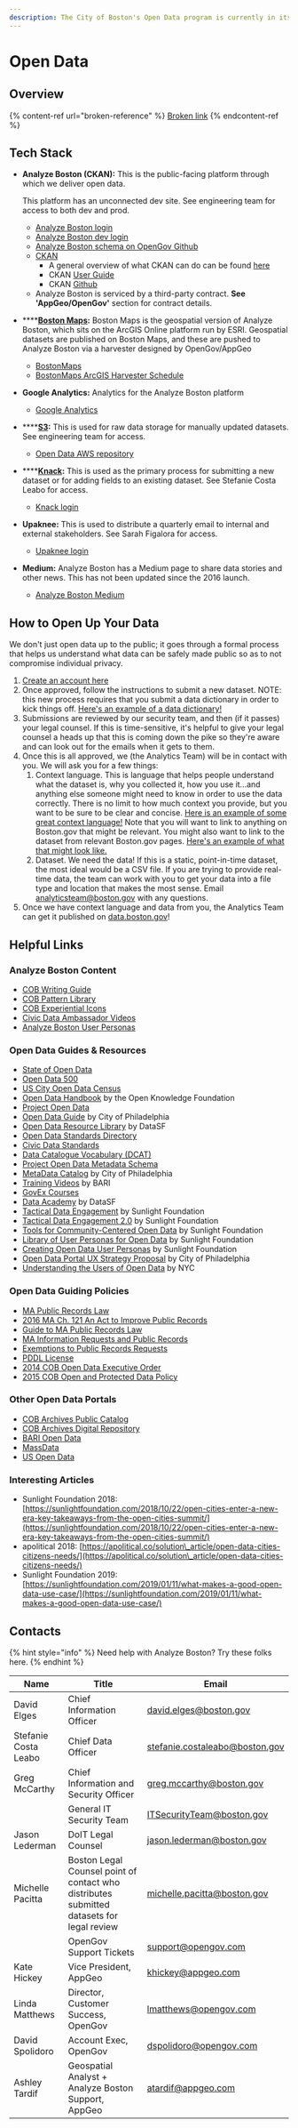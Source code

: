 ```yaml
---
description: The City of Boston's Open Data program is currently in its third iteration.
---
```


# Open Data

## Overview

{% content-ref url="broken-reference" %}
[Broken link](broken-reference)
{% endcontent-ref %}

## Tech Stack

*   **Analyze Boston (CKAN):** This is the public-facing platform through which we deliver open data.&#x20;

    This platform has an unconnected dev site. See engineering team for access to both dev and prod.

    * [Analyze Boston login](https://data.boston.gov/user/login?\_\_no\_cache\_\_=True)
    * [Analyze Boston dev login](https://boston.ogopendata.com/user/login?\_\_no\_cache\_\_=True)
    * [Analyze Boston schema on OpenGov Github](https://github.com/OpenGov-OpenData/ckanext-bostonschema/tree/master/ckanext/bostonschema/schemas)
    * [CKAN](https://ckan.org)
      * A general overview of what CKAN can do can be found [here](https://drive.google.com/file/d/0B7i450bBGU-mc1NOTFhpdTVidXc/view)
      * CKAN [User Guide](https://docs.ckan.org/en/2.8/)
      * CKAN [Github](https://github.com/ckan/ckan)
    * Analyze Boston is serviced by a third-party contract. **See 'AppGeo/OpenGov'** section for contract details.
* ****[**Boston Maps**](gis.md#boston-maps)**:** Boston Maps is the geospatial version of Analyze Boston, which sits on the ArcGIS Online platform run by ESRI. Geospatial datasets are published on Boston Maps, and these are pushed to Analyze Boston via a harvester designed by OpenGov/AppGeo
  * [BostonMaps](http://bostonopendata-boston.opendata.arcgis.com)
  * [BostonMaps ArcGIS Harvester Schedule](https://data.boston.gov/user/login?came\_from=http%3A%2F%2Fdata.boston.gov%2Fharvest%2Fboston-maps-arcgis-online%2Fjob)
* **Google Analytics:** Analytics for the Analyze Boston platform
  * [Google Analytics](https://cityofboston.access.preservica.com/uncategorized/IO\_14038e5c-8286-4846-9e34-d87b5b80f376/)
* ****[**S3**](employee-handbook/tools/amazon-web-services.md#s3)**:** This is used for raw data storage for manually updated datasets. See engineering team for access.
  * [Open Data AWS repository](https://us-east-1.signin.aws.amazon.com/oauth?response\_type=code\&client\_id=arn%3Aaws%3Aiam%3A%3A015428540659%3Auser%2Fs3\&redirect\_uri=https%3A%2F%2Fs3.console.aws.amazon.com%2Fs3%2Fbuckets%2Fcity-of-boston%2F%3Fregion%3Dus-east-1%26state%3DhashArgs%2523%26tab%3Doverview%26isauthcode%3Dtrue\&forceMobileLayout=0\&forceMobileApp=0)
* ****[**Knack**](employee-handbook/tools/knack.md)**:** This is used as the primary process for submitting a new dataset or for adding fields to an existing dataset. See Stefanie Costa Leabo for access.
  * [Knack login](https://builder.knack.com)
* **Upaknee:** This is used to distribute a quarterly email to internal and external stakeholders. See Sarah Figalora for access.
  * [Upaknee login](https://boston.upaknee.com/signin)
* **Medium:** Analyze Boston has a Medium page to share data stories and other news. This has not been updated since the 2016 launch.
  * [Analyze Boston Medium](https://medium.com/news-stories-from-boston-open-data)

## How to Open Up Your Data

We don't just open data up to the public; it goes through a formal process that helps us understand what data can be safely made public so as to not compromise individual privacy.

1. [Create an account here](https://bostonopendata.knack.com/opendataapprovalpublication)
2. Once approved, follow the instructions to submit a new dataset. NOTE: this new process requires that you submit a data dictionary in order to kick things off. [Here's an example of a data dictionary!](https://data.boston.gov/dataset/income-restricted-housing/resource/cfdb5e6c-47d2-4f66-a5ac-27f55bc38fea)
3. Submissions are reviewed by our security team, and then (if it passes) your legal counsel. If this is time-sensitive, it's helpful to give your legal counsel a heads up that this is coming down the pike so they're aware and can look out for the emails when it gets to them.
4. Once this is all approved, we (the Analytics Team) will be in contact with you. We will ask you for a few things:
   1. Context language. This is language that helps people understand what the dataset is, why you collected it, how you use it...and anything else someone might need to know in order to use the data correctly. There is no limit to how much context you provide, but you want to be sure to be clear and concise. [Here is an example of some great context language!](https://data.boston.gov/dataset/municipal-lobbying) Note that you will want to link to anything on Boston.gov that might be relevant. You might also want to link to the dataset from relevant Boston.gov pages. [Here's an example of what that might look like.](https://www.boston.gov/departments/city-clerk/lobbying-city-boston)
   2. Dataset. We need the data! If this is a static, point-in-time dataset, the most ideal would be a CSV file. If you are trying to provide real-time data, the team can work with you to get your data into a file type and location that makes the most sense. Email [analyticsteam@boston.gov](mailto:analyticsteam@boston.gov) with any questions.
5. Once we have context language and data from you, the Analytics Team can get it published on [data.boston.gov](http://data.boston.gov)!

## **Helpful Links**

### **Analyze Boston Content**

* [COB Writing Guide](https://www.boston.gov/departments/digital-team/city-boston-writing-guide)
* [COB Pattern Library](https://patterns.boston.gov/components/preview/experiential.html)
* [COB Experiential Icons](https://drive.google.com/drive/folders/0B0RwQU94BhGeclNFNVBhaGhYbXM)
* [Civic Data Ambassador Videos](https://vimeo.com/showcase/5208525)
* [Analyze Boston User Personas](https://drive.google.com/file/d/0B7i450bBGU-mMlVvTUZzdXRMMU0/view)

### **Open Data Guides & Resources**

* [State of Open Data](https://stateofopendata.od4d.net)
* [Open Data 500](http://www.opendata500.com)
* [US City Open Data Census](http://us-cities.survey.okfn.org)
* [Open Data Handbook](http://opendatahandbook.org) by the Open Knowledge Foundation
* [Project Open Data](https://project-open-data.cio.gov)
* [Open Data Guide](http://opendata.guide) by City of Philadelphia
* [Open Data Resource Library](https://datasf.org/resources/) by DataSF
* [Open Data Standards Directory](https://datastandards.directory)
* [Civic Data Standards](https://labs.centerforgov.org/open-data/civic-data-standards/)
* [Data Catalogue Vocabulary (DCAT)](https://www.w3.org/TR/vocab-dcat/)
* [Project Open Data Metadata Schema](https://project-open-data.cio.gov/v1.1/schema/)
* [MetaData Catalog](http://metadata.phila.gov/index.html) by City of Philadelphia
* [Training Videos](https://www.youtube.com/playlist?list=PLHPo5n89M3wcOXS8utcZPSKwbobCvEhif) by BARI
* [GovEx Courses](https://courses.govex.academy/catalog)
* [Data Academy](https://datasf.org/academy/) by DataSF
* [Tactical Data Engagement](https://sunlight-foundation.gitbooks.io/tactical-data-engagement/content/) by Sunlight Foundation
* [Tactical Data Engagement 2.0](https://communities.sunlightfoundation.com/methodology/) by Sunlight Foundation
* [Tools for Community-Centered Open Data](https://communities.sunlightfoundation.com) by Sunlight Foundation
* [Library of User Personas for Open Data](https://communities.sunlightfoundation.com/discovery/personas-library/) by Sunlight Foundation
* [Creating Open Data User Personas](https://docs.google.com/presentation/d/1fih\_iHd3yWDiFCpIeBxG8XBy4Rcp4Z-Mp-1LykKRCbA/edit#slide=id.g313d7edfef\_0\_0) by Sunlight Foundation
* [Open Data Portal UX Strategy Proposal](https://docs.google.com/document/d/1\_v9E4VbFxslog7YZfnIBNRiuHjVYoUjOM7iij0VRmoM/edit#heading=h.vwdrr8bimo8n) by City of Philadelphia
* [Understanding the Users of Open Data](https://docs.google.com/document/d/1\_v9E4VbFxslog7YZfnIBNRiuHjVYoUjOM7iij0VRmoM/edit#heading=h.vwdrr8bimo8n) by NYC

### **Open Data Guiding Policies**

* [MA Public Records Law](https://www.sec.state.ma.us/pre/prenotice.htm)
* [2016 MA Ch. 121 An Act to Improve Public Records](https://malegislature.gov/Laws/SessionLaws/Acts/2016/Chapter121)
* [Guide to MA Public Records Law](https://www.sec.state.ma.us/pre/prepdf/guide.pdf)
* [MA Information Requests and Public Records](https://www.mass.gov/info-details/massachusetts-law-about-freedom-of-information-and-public-records)
* [Exemptions to Public Records Requests](https://www.mass.gov/service-details/exemptions)
* [PDDL License](https://www.opendatacommons.org/licenses/pddl/1-0/index.html)
* [2014 COB Open Data Executive Order ](https://data.boston.gov/dataset/cob-executive-order-open-data-4-7-2014)
* [2015 COB Open and Protected Data Policy](https://data.boston.gov/dataset/open-and-protected-data-policy/resource/55dff33c-4b53-462f-b4c9-af51a81c7273)

### **Other Open Data Portals**

* [COB Archives Public Catalog](https://archives.cityofboston.gov)
* [COB Archives Digital Repository](https://cityofboston.access.preservica.com)
* [BARI Open Data](https://www.northeastern.edu/csshresearch/bostonarearesearchinitiative/boston-data-portal/)
* [MassData](https://opendata.digital.mass.gov/#/)
* [US Open Data](https://www.data.gov)

### **Interesting Articles**

* Sunlight Foundation 2018: [https://sunlightfoundation.com/2018/10/22/open-cities-enter-a-new-era-key-takeaways-from-the-open-cities-summit/](https://sunlightfoundation.com/2018/10/22/open-cities-enter-a-new-era-key-takeaways-from-the-open-cities-summit/)
* apolitical 2018: [https://apolitical.co/solution\_article/open-data-cities-citizens-needs/](https://apolitical.co/solution\_article/open-data-cities-citizens-needs/)
* Sunlight Foundation 2019: [https://sunlightfoundation.com/2019/01/11/what-makes-a-good-open-data-use-case/](https://sunlightfoundation.com/2019/01/11/what-makes-a-good-open-data-use-case/)

## Contacts

{% hint style="info" %}
Need help with Analyze Boston? Try these folks here.
{% endhint %}

| Name                 | Title                                                                                     | Email                                                                    |
| -------------------- | ----------------------------------------------------------------------------------------- | ------------------------------------------------------------------------ |
| David Elges          | Chief Information Officer                                                                 | [david.elges@boston.gov](mailto:david.elges@boston.gov)                  |
| Stefanie Costa Leabo | Chief Data Officer                                                                        | [stefanie.costaleabo@boston.gov](mailto:stefanie.costaleabo@boston.gov)  |
| Greg McCarthy        | Chief Information and Security Officer                                                    | [greg.mccarthy@boston.gov](mailto:greg.mccarthy@boston.gov)              |
|                      | General IT Security Team                                                                  | [ITSecurityTeam@boston.gov](mailto:ITSecurityTeam@boston.gov)            |
| Jason Lederman       | DoIT Legal Counsel                                                                        | [jason.lederman@boston.gov](mailto:jason.lederman@boston.gov)            |
| Michelle Pacitta     | Boston Legal Counsel point of contact who distributes submitted datasets for legal review | [michelle.pacitta@boston.gov](mailto:michelle.pacitta@boston.gov)        |
|                      | OpenGov Support Tickets                                                                   | [support@opengov.com](mailto:support@opengov.com)                        |
| Kate Hickey          | Vice President, AppGeo                                                                    | [khickey@appgeo.com](mailto:khickey@appgeo.com)                          |
| Linda Matthews       | Director, Customer Success, OpenGov                                                       | [lmatthews@opengov.com](mailto:lmatthews@opengov.com)                    |
| David Spolidoro      | Account Exec, OpenGov                                                                     | dspolidoro@opengov.com                                                   |
| Ashley Tardif        | Geospatial Analyst + Analyze Boston Support, AppGeo                                       | atardif@appgeo.com                                                       |
